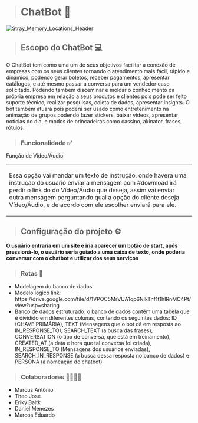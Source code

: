 > <h1>ChatBot 🤖</h1>

![Stray_Memory_Locations_Header](https://user-images.githubusercontent.com/114959566/194672659-9fadece2-8f84-4791-952d-68fa9f54c5c1.jpg)

> ## Escopo do ChatBot 💻

O ChatBot tem como uma um de seus objetivos facilitar a conexão de empresas com os seus clientes tornando o atendimento mais fácil, rápido e dinâmico, podendo gerar boletos, receber pagamentos, apresentar catálogos, e até mesmo passar a conversa para um vendedor caso solicitado. Podendo também disceminar e moldar o conhecimento da própria empresa em relação a seus produtos e clientes pois pode ser feito suporte técnico, realizar pesquisas, coleta de dados, apresentar insights. O bot também atuará pois poderá ser usado como entretenimento na animação de grupos podendo fazer stickers, baixar vídeos, apresentar notícias do dia, e modos de brincadeiras como cassino, akinator, frases, rótulos.

> ### Funcionalidade ✅

<table>

<div>

<tr>
Função de Vídeo/Áudio 
</tr>

<td>

Essa opção vai mandar um texto de instrução, onde havera uma instrução do usuario enviar a mensagem com #download irá perdir o link do do Vídeo/Áudio que deseja, assim vai enviar outra mensagem perguntando qual a opção do cliente deseja Vídeo/Áudio, e de acordo com ele escolher enviará para ele.

</div>

</td>

</table>

> ## Configuração do projeto ⚙️ 

<b> O usuário entraria em um site e iria aparecer um botão de start, após pressioná-lo, o usuário seria guiado a uma caixa de texto, onde poderia conversar com o chatbot e utilizar dos seus serviços </b> 

> ### Rotas 🧭

<ul>
<li> Modelagem do banco de dados </li>
<li> Modelo logico link: https://drive.google.com/file/d/1VPQC5MrVUA1qp6NIkTnf1t1hIRnMC4Pt/view?usp=sharing </li>
<li> Banco de dados estruturado: o banco de dados contém uma tabela que é dividido em diferentes colunas, contendo os seguintes dados: ID (CHAVE PRIMÁRIA), TEXT (Mensagens que o bot dá em resposta ao IN_RESPONSE_TO), SEARCH_TEXT (a busca das frases), CONVERSATION (o tipo de conversa, que está em treinamento), CREATED_AT (a data e hora que tal conversa foi criada), IN_RESPONSE_TO (Mensagens dos usuários enviadas), SEARCH_IN_RESPONSE (a busca dessa resposta no banco de dados) e PERSONA (a nomeação do chatbot)  </li>
</ul>

> ### Colaboradores 👨‍👨‍👦‍👦
<ul> 
<li>Marcus Antônio</li>
<li>Theo Jose</li>
<li>Eriky Baltk</li>
<li>Daniel Menezes</li>
<li>Marcos Eduardo </li>
</ul>



